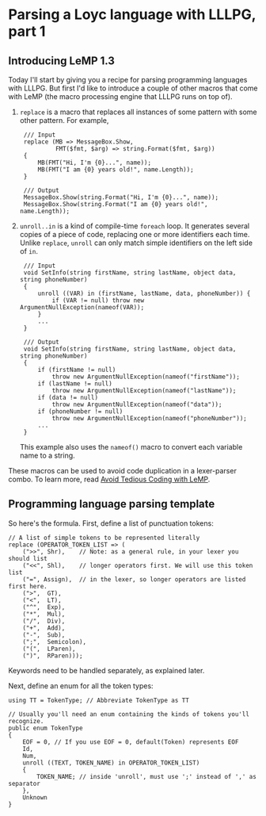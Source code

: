Parsing a Loyc language with LLLPG, part 1
==========================================

Introducing LeMP 1.3
--------------------

Today I'll start by giving you a recipe for parsing programming languages with LLLPG. But first I'd like to introduce a couple of other macros that come with LeMP (the macro processing engine that LLLPG runs on top of). 

1. `replace` is a macro that replaces all instances of some pattern with some other pattern. For example,

		/// Input
		replace (MB => MessageBox.Show, 
			     FMT($fmt, $arg) => string.Format($fmt, $arg))
		{
			MB(FMT("Hi, I'm {0}...", name));
			MB(FMT("I am {0} years old!", name.Length));
		}

		/// Output
		MessageBox.Show(string.Format("Hi, I'm {0}...", name));
		MessageBox.Show(string.Format("I am {0} years old!", name.Length));

2. `unroll..in` is a kind of compile-time `foreach` loop. It generates several copies of a piece of code, replacing one or more identifiers each time. Unlike `replace`, `unroll` can only match simple identifiers on the left side of `in`.

		/// Input
		void SetInfo(string firstName, string lastName, object data, string phoneNumber)
		{
			unroll ((VAR) in (firstName, lastName, data, phoneNumber)) {
				if (VAR != null) throw new ArgumentNullException(nameof(VAR));
			}
			...
		}
		
        /// Output
		void SetInfo(string firstName, string lastName, object data, string phoneNumber)
		{
			if (firstName != null) 
				throw new ArgumentNullException(nameof("firstName"));
			if (lastName != null)
				throw new ArgumentNullException(nameof("lastName"));
			if (data != null)
				throw new ArgumentNullException(nameof("data"));
			if (phoneNumber != null)
				throw new ArgumentNullException(nameof("phoneNumber"));
			...
		}
	
	This example also uses the `nameof()` macro to convert each variable name to a string.

These macros can be used to avoid code duplication in a lexer-parser combo. To learn more, read [Avoid Tedious Coding with LeMP]().

Programming language parsing template
-------------------------------------

So here's the formula. First, define a list of punctuation tokens:

	// A list of simple tokens to be represented literally
	replace (OPERATOR_TOKEN_LIST => (
		(">>", Shr),    // Note: as a general rule, in your lexer you should list 
		("<<", Shl),    // longer operators first. We will use this token list 
		("=", Assign),  // in the lexer, so longer operators are listed first here.
		(">",  GT),
		("<",  LT),
		("^",  Exp),
		("*",  Mul),
		("/",  Div),
		("+",  Add),
		("-",  Sub),
		(";",  Semicolon),
		("(",  LParen),
		(")",  RParen)));

Keywords need to be handled separately, as explained later.

Next, define an enum for all the token types:

	using TT = TokenType; // Abbreviate TokenType as TT

	// Usually you'll need an enum containing the kinds of tokens you'll recognize.
	public enum TokenType
	{
		EOF = 0, // If you use EOF = 0, default(Token) represents EOF
		Id,
		Num,
		unroll ((TEXT, TOKEN_NAME) in OPERATOR_TOKEN_LIST)
		{
			TOKEN_NAME; // inside 'unroll', must use ';' instead of ',' as separator
		},
		Unknown
	}

